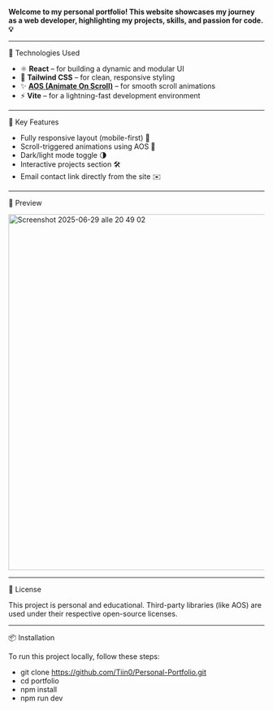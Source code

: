 

**Welcome to my personal portfolio! This website showcases my journey as a web developer, highlighting my projects, skills, and passion for code. 💡**

---

🚀 Technologies Used

- ⚛️ **React** – for building a dynamic and modular UI
- 🎨 **Tailwind CSS** – for clean, responsive styling
- ✨ [**AOS (Animate On Scroll)**](https://github.com/michalsnik/aos) – for smooth scroll animations
- ⚡ **Vite** – for a lightning-fast development environment

---

 🧩 Key Features

- Fully responsive layout (mobile-first) 📱
- Scroll-triggered animations using AOS 💫
- Dark/light mode toggle 🌗
- Interactive projects section 🛠️
- Email contact link directly from the site ✉️

---

 📸 Preview

<img width="700" alt="Screenshot 2025-06-29 alle 20 49 02" src="https://github.com/user-attachments/assets/6598264a-685d-4a6c-aad0-47bc0b42e7d8" />



---

 🧾 License

This project is personal and educational. Third-party libraries (like AOS) are used under their respective open-source licenses.

---

📦 Installation

To run this project locally, follow these steps:

- git clone https://github.com/Tiin0/Personal-Portfolio.git
- cd portfolio
- npm install
- npm run dev
